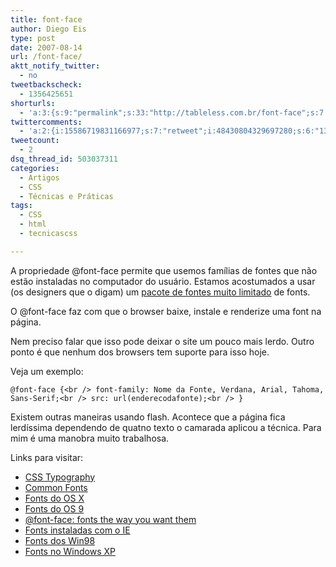 ```yaml
---
title: font-face
author: Diego Eis
type: post
date: 2007-08-14
url: /font-face/
aktt_notify_twitter:
  - no
tweetbackscheck:
  - 1356425651
shorturls:
  - 'a:3:{s:9:"permalink";s:33:"http://tableless.com.br/font-face";s:7:"tinyurl";s:26:"http://tinyurl.com/44w2yoa";s:4:"isgd";s:19:"http://is.gd/2g5v8m";}'
twittercomments:
  - 'a:2:{i:15586719831166977;s:7:"retweet";i:48430804329697280;s:6:"137268";}'
tweetcount:
  - 2
dsq_thread_id: 503037311
categories:
  - Artigos
  - CSS
  - Técnicas e Práticas
tags:
  - CSS
  - html
  - tecnicascss

---
```

A propriedade @font-face permite que usemos famílias de fontes que não estão instaladas no computador do usuário. Estamos acostumados a usar (os designers que o digam) um [pacote de fontes muito limitado][1] de fonts.
  
O @font-face faz com que o browser baixe, instale e renderize uma font na página.
  
Nem preciso falar que isso pode deixar o site um pouco mais lerdo. Outro ponto é que nenhum dos browsers tem suporte para isso hoje.

Veja um exemplo:

`@font-face {<br />
font-family: Nome da Fonte, Verdana, Arial, Tahoma, Sans-Serif;<br />
src: url(enderecodafonte);<br />
}`

Existem outras maneiras usando flash. Acontece que a página fica lerdíssima dependendo de quatno texto o camarada aplicou a técnica. Para mim é uma manobra muito trabalhosa.

Links para visitar:

  * [CSS Typography][2]
  * [Common Fonts][1]
  * [Fonts do OS X][3]
  * [Fonts do OS 9][4]
  * [@font-face: fonts the way you want them][5]
  * [Fonts instaladas com o IE][6]
  * [Fonts dos Win98][7]
  * [Fonts no Windows XP][8]

 [1]: http://www.ampsoft.net/webdesign-l/WindowsMacFonts.html
 [2]: http://www.digital-web.com/articles/css_typography/
 [3]: http://www.wpdfd.com/editorial/osxfonts.htm
 [4]: http://www.wpdfd.com/editorial/os9fonts.htm
 [5]: http://www.css3.info/font-face-fonts-the-way-you-want-them/
 [6]: http://www.wpdfd.com/editorial/iefonts.htm
 [7]: http://support.microsoft.com/default.aspx?scid=kb;en-us;195708
 [8]: http://www.wpdfd.com/editorial/xpfonts.htm